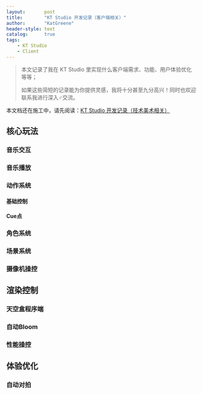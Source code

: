 ```yaml
---
layout:       post
title:        "KT Studio 开发记录（客户端相关）"
author:       "KatGreene"
header-style: text
catalog:      true
tags:
    - KT Studio
    - Client
---
```


> 本文记录了我在 KT Studio 里实现什么客户端需求、功能、用户体验优化等等；
> 
> 如果这些简短的记录能为你提供灵感，我将十分甚至九分高兴！同时也欢迎联系我进行深入♂交流。


本文档还在施工中，请先阅读：<a href = "katgreene.github.io/2025/01/23/kt-studio-details/">KT Studio 开发记录（技术美术相关）</a>

## 核心玩法

### 音乐交互

### 音乐播放

### 动作系统

#### 基础控制

#### Cue点

### 角色系统

### 场景系统

### 摄像机操控

## 渲染控制

### 天空盒程序端

### 自动Bloom

### 性能操控

## 体验优化

### 自动对拍




























